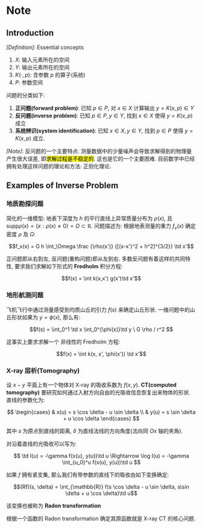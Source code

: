 # Note 

## Introduction

_[Definition]_: Essential concepts

1.  $X$: 输入元素所在的空间
2.  $Y$: 输出元素所在的空间
3.  $K(\cdot, p)$: 含参数 $p$ 的算子(系统)
4.  $P$: 参数空间

问题的分类如下:

1.  **正问题(forward problem)**: 已知 $p\in P$, 对 $x\in X$ 计算输出 $y=K(x, p) \in Y$
2.  **反问题(inverse problem)**: 已知 $p\in P, y\in Y$, 找到 $x\in X$ 使得 $y= K(x,p)$ 成立
3.  **系统辨识(system identification)**: 已知 $x\in X, y\in Y$, 找到 $p\in P$ 使得 $y=K(x,p)$ 成立.

_[Note]_: 反问题的一个主要特点: 测量数据中的少量噪声会导致求解得到的物理量产生很大误差, 即<mark>求解过程是不稳定的</mark>. 这也是它的一个主要困难. 目前数学中已经拥有处理这样问题的理论和方法: 正则化理论.

## Examples of Inverse Problem

### 地质勘探问题

简化的一维模型: 地表下深度为 $h$ 的平行直线上异常质量分布为 $\rho(x)$, 且 $\textrm{supp} \rho(x) = \{x:\rho(x)\neq 0\} = \Omega \subset \mathbb{R}$. 问题描述为: 根据地表测量的重力 $f_v(x)$ 确定密度 $\rho$ 及 $\Omega$:

$$f_v(x) = G h \int_\Omega \frac {\rho(x')} {[(x-x')^2 + h^2]^{3/2}} \td x'$$

正问题即从右到左, 反问题(重构问题)即从左到右. 多数反问题有着这样的共同特性, 要求我们求解如下形式的 **Fredholm** 积分方程:

$$f(x) = \int k(x,x') g(x')\td x'$$

### 地形航测问题

飞机飞行中通过测量感受到均质山丘的引力 $f(s)$ 来确定山丘形状. 一维问题中的山丘形状如果为 $y = \phi(x)$, 那么有:

$$f(s) = \int_0^1 \td x \int_0^{\phi(x)}\td y \ G \rho / r^2 $$

这事实上要求求解一个 非线性的 Fredholm 方程:

$$f(x) = \int k(x, x', \phi(x')) \td x'$$

### X-ray 层析(Tomography)

设 $x-y$ 平面上有一个物体对 X-ray 的吸收系数为 $f(x,y)$. **CT(computed tomography)** 要研究如何通过入射方向自由的光吸收信息恢复出来物体的形状. 直线的参数化为:

$$
\begin{cases}
& x(u) = s \cos \delta - u \sin \delta \\
& y(u) = s \sin \delta + u \cos \delta
\end{cases}
$$

其中 $s$ 为原点到直线的距离, $\delta$ 为直线法线的方向角度(法向同 $Ox$ 轴的夹角).

对沿着直线的光吸收可以写为:

$$
\td I(u) = -\gamma f(x(u), y(u))\td u \Rightarrow \log I(u) = -\gamma \int_{u_0}^u f(x(u), y(u))\td u
$$

如果 $f$ 拥有紧支集, 那么我们有带参数的直线下的吸收由如下变换确定:

$$(Rf)(s, \delta) = \int_{\mathbb{R}} f(s \cos \delta - u \sin \delta, s\sin \delta + u \cos \delta)\td u$$

该变换也被称为 **Radon transformation**

根据一个函数的 Radon transformation 确定其原函数就是 X-ray CT 的核心问题. 